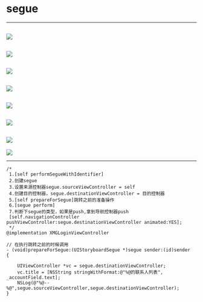# segue

---
![](file:///Users/apple/Desktop/Library/LibrarypPictures/Snip20160602_15.png)
---
![](file:///Users/apple/Desktop/Library/LibrarypPictures/Snip20160602_16.png)
---
![](file:///Users/apple/Desktop/Library/LibrarypPictures/Snip20160602_17.png)
---
![](file:///Users/apple/Desktop/Library/LibrarypPictures/Snip20160602_18.png)
---
![](file:///Users/apple/Desktop/Library/LibrarypPictures/Snip20160602_19.png)
---
![](file:///Users/apple/Desktop/Library/LibrarypPictures/Snip20160602_20.png)
---
![](file:///Users/apple/Desktop/Library/LibrarypPictures/Snip20160602_21.png)
---
![](file:///Users/apple/Desktop/Library/LibrarypPictures/Snip20160602_22.png)

---


```objc
/*
 1.[self performSegueWithIdentifier]
 2.创建segue
 3.设置来源控制器segue.sourceViewController = self
 4.创建目的控制器，segue.destinationViewController = 目的控制器
 5.[self prepareForSegue]跳转之前的准备操作
 6.[segue perform]
 7.判断下segue的类型，如果是push,拿到导航控制器push
 [self.navigationController pushViewController:segue.destinationViewController animated:YES];
 */
@implementation XMGLoginViewController

// 在执行跳转之前的时候调用
- (void)prepareForSegue:(UIStoryboardSegue *)segue sender:(id)sender
{

    UIViewController *vc = segue.destinationViewController;
    vc.title = [NSString stringWithFormat:@"%@的联系人列表", _accountField.text];
    NSLog(@"%@--%@",segue.sourceViewController,segue.destinationViewController);
}

```
